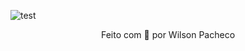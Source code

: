 ![test](https://th.bing.com/th/id/R.2f67d03c6b6baa8e574825647d97fa4c?rik=Kxhc1PWENwZpYg&riu=http%3a%2f%2fwww.solocodigoweb.com%2fwp-content%2fuploads%2f2020%2f01%2foracle_pl_sql.jpg&ehk=elPDGRliZHUbPekK4x6bj29FIMK3kgA1bbTt8t13Dxs%3d&risl=&pid=ImgRaw&r=0)


<p align="center">
Feito com 💛 por Wilson Pacheco
</p>
